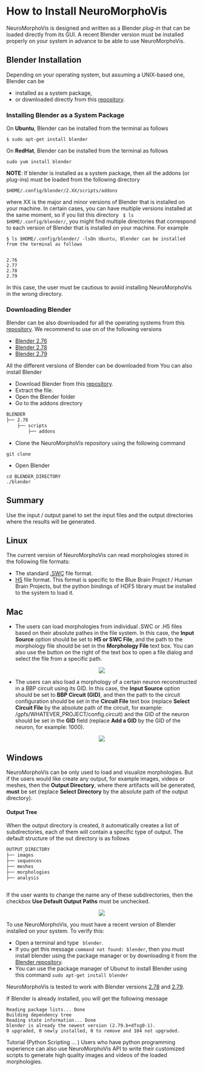 # How to Install NeuroMorphoVis

NeuroMorphoVis is designed and written as a Blender _plug-in_ that can be loaded directly from its GUI. A recent Blender version must be installed properly on your system in advance to be able to use NeuroMorphoVis. 

## Blender Installation 

Depending on your operating system, but assuming a UNIX-based one, Blender can be  
+ installed as a system package, 
+ or downloaded directly from this [repository](http://download.blender.org/release/).

### Installing Blender as a System Package

On __Ubuntu__, Blender can be installed from the terminal as follows 
```
$ sudo apt-get install blender
```
On __RedHat__, Blender can be installed from the terminal as follows
```
sudo yum install blender
```

__NOTE__: If blender is installed as a system package, then all the addons (or plug-ins) must be loaded from the following directory
```
$HOME/.config/blender/2.XX/scripts/addons
```
where XX is the major and minor versions of Blender that is installed on your machine. In certain cases, you can have multiple versions installed at the same moment, so if you list this directory ``` $ ls $HOME/.config/blender/```, you might find multiple directories that correspond to each version of Blender that is installed on your machine. For example 
```
$ ls $HOME/.config/blender/ -lsOn Ubuntu, Blender can be installed from the terminal as follows


2.76
2.77
2.78
2.79
```
In this case, the user must be cautious to avoid installing NeuroMorphoVis in the wrong directory. 

### Downloading Blender 
Blender can be also downloaded for all the operating systems from this [repository](http://download.blender.org/release/). We recommend to use on of the following versions 
+ [Blender 2.76](http://download.blender.org/release/Blender2.76/)
+ [Blender 2.78](http://download.blender.org/release/Blender2.78/)
+ [Blender 2.79](http://download.blender.org/release/Blender2.79/)

All the different versions of Blender can be downloaded from  You can also install Blender 

+ Download Blender from this [repository](http://download.blender.org/release/Blender2.78/).
+ Extract the file. 
+ Open the Blender folder 
+ Go to the addons directory 

```bash
BLENDER
├── 2.78
    ├── scripts 
        ├── addons
```
 + Clone the NeuroMorphoVis repository using the following command 
 
 ```
 git clone 
 ```
 
 + Open Blender 
 ```
 cd BLENDER_DIRECTORY 
 ./blender 
 ```
 

## Summary
Use the input / output panel to set the input files and the output directories where the results will be generated.    

## Linux
The current version of NeuroMorphoVis can read morphologies stored in the following file formats:
+ The standard [.SWC](http://www.neuronland.org/NLMorphologyConverter/MorphologyFormats/SWC/Spec.html) file format. 
+ [H5](https://developer.humanbrainproject.eu/docs/projects/morphology-documentation/0.0.2/index.html) file format. This format is specific to the Blue Brain Project / Human Brain Projects, but the python bindings of HDF5 library must be installed to the system to load it.   

## Mac 
+ The users can load morphologies from individual .SWC or .H5 files based on their absolute pathes in the file system. In this case, the __Input Source__ option should be set to __H5 or SWC File__, and the path to the morphology file should be set in the __Morphology File__ text box. You can also use the button on the right of the text box to open a file dialog and select the file from a specific path.

<p align="center">
  <img src="images/io-1.png">
</p>

+ The users can also load a morphology of a certain neuron reconstructed in a BBP circuit using its GID. In this case, the __Input Source__ option should be set to __BBP Circuit (GID)__, and then the path to the circuit configuration should be set in the __Circuit File__ text box (replace __Select Circuit File__ by the absolute path of the circuit, for example: /gpfs/WHATEVER_PROJECT/config.circuit) and the GID of the neuron should be set in the __GID__ field (replace __Add a GID__ by the GID of the neuron, for example: 1000).  

<p align="center">
  <img src="images/io-2.png">
</p>

## Windows
NeuroMorphoVis can be only used to load and visualize morphologies. But if the users would like create any output, for example images, videos or meshes, then the __Output Directory__, where there artifacts will be generated, __must__ be set (replace __Select Directory__ by the absolute path of the output directory).

#### Output Tree
When the output directory is created, it automatically creates a list of subdirectories, each of them will contain a specific type of output. The default structure of the out directory is as follows 

```bash
OUTPUT_DIRECTORY
├── images
├── sequences
├── meshes
├── morphologies
├── analysis



```

If the user wants to change the name any of these subdirectories, then the checkbox __Use Default Output Paths__ must be unchecked. 

<p align="center">
  <img src="images/io-3.png">
</p>

To use NeuroMorphoVis, you must have a recent version of Blender installed on your system. To verify this: 
+ Open a terminal and type ``` blender```. 
+ If you get this message ```command not found: blender```, then you must install blender using the package manager or by downloading it from the [Blender repository](http://download.blender.org/release/).
+ You can use the package manager of Ubunut to install Blender using this command 
``` sudo apt-get install blender ```

NeuroMorphoVis is tested to work with Blender versions [2.78](http://download.blender.org/release/Blender2.78/) and [2.79](http://download.blender.org/release/Blender2.79/).

If Blender is already installed, you will get the following message 
```
Reading package lists... Done
Building dependency tree       
Reading state information... Done
blender is already the newest version (2.79.b+dfsg0-1).
0 upgraded, 0 newly installed, 0 to remove and 104 not upgraded.
```

Tutorial (Python  Scripting ... )
Users who have python programming experience can also use NeuroMorphoVis API to write their customized scripts to generate high quality images and videos of the loaded morphologies.  
